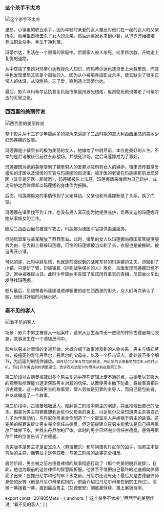 ### 这个杀手不太冷

![这个杀手不太冷](UncoolKiller.jpg)

里昂，小镇里的职业杀手，因为年轻时亲爱的女人被反对他们在一起的女人的父亲所杀，而用狙击枪击杀了女人的父亲。然后远离家乡来到小镇，从19岁开始被培养成职业杀手，手法干净利落。

玛蒂尔达，生活在一个贩毒的家庭中，后面家人被人杀死，向里昂求救，开始走上复仇的道路。

从中穿插了里昂对玛蒂尔达教授杀人知识，而玛蒂尔达也逐渐爱上大叔里昂，而其中也发现里昂其实是个孤独的人，因为从小被培养成职业杀手，使其缺少了很多正常人的体温，从没睡熟，忘了爱，直到遇上玛蒂尔达。

最后，影片以玛蒂尔达执意复仇而拖累里昂致死结尾，里昂临死前也带走了玛蒂尔达的灭家之仇。

### 西西里的美丽传说

![西西里的美丽传说](Xixili.jpg "500px")

整个影片从十三岁少年雷纳多的视角来讲述了二战时期的意大利西西里岛的美丽少妇玛莲娜的故事。

玛莲娜是小镇里长的极为美丽的女人，她嫁给了中尉尼诺，本应是美好的人生。不幸的是尼诺被征召前往东非战场，并战死沙场。之后玛莲娜成为了寡妇，

玛莲娜因为她的美丽受到了镇里男人的爱慕以及所有女人的嫉妒，镇里流传着享誉盛名的牙医以及俊俏的军官与玛莲娜的风流事。被牙医的老婆在玛莲娜房前发现牙医（其实是牙医一厢情愿），玛莲娜被告上法庭，玛莲娜请来律师为自己辩护，成功辩护之后律师却以玛莲娜的身体作为报酬。

后面，玛莲娜偷染的事情传到了父亲耳边，父亲也和玛莲娜断绝了关系，换了门锁。

玛莲娜在镇里找不到工作，也没有男人真正能为她提供庇护，饥寒交迫的玛莲娜开始从事妓女的工作。

随后二战西西里岛被德军攻占，玛莲娜为德国军官提供卖淫服务。

但随后盟军与美军解放了西西里岛。此时，镇里的女人以玛莲娜向德国军官提供服务为由，在大街上暴揍玛莲娜，可怜的玛莲娜被当众剃了头，衣服也是被撕碎。被迫离开小镇。

可悲的是，此时中尉尼诺，也就是前面说到的战死东非的玛莲娜的丈夫，却回到了小镇，只是断了臂，却被镇民（拼死战争保护的人）欺负，后面发现玛莲娜已经不见，家中被难民占领。此时少年雷纳多告知了尼诺所有事实的真相，尼诺坐火车出发寻找玛莲娜。

影片最后，尼诺带着玛莲娜温顺却骄傲的走在西西里的街头，女人们再次承认了她，纷纷讨好般的问候示好。

### 看不见的客人

![看不见的客人](InvisibleGuest.png "400px")

场景：影片中男主被卷入一起案件，请来从业生涯中无一败绩的律师古德曼帮助脱身，故事发生在一个酒店房间中。

影片以男主对案情的复述开始，大概介绍了故事涉及到的人物关系，男主与情妇劳拉，被撞死的青年丹尼尔，丹尼尔的父母亲，以及一个目击证人。此处设下多个细节，为后面的剧情作铺垫。`如丹尼尔父亲与劳拉的偶遇，丹尼尔的父亲看见劳拉车上的打火机，劳拉开车离去前的调整座位，告诉观众达尼尔的母亲从前在剧院工作。`

第二阶段以古德曼推敲出多个男主复述中存在逻辑上走不通的点，古德曼以其强大的观察和推理能力逐渐获取男主对其的信任。从而使男主撤下防备，将故事真相告诉古德曼。这一阶段男主的故事里，情人劳拉是犯罪的主导人，而自己是包庇者，并以此编造了一个故事。

第三阶段中，古德曼咄咄逼人，推翻第二阶段中男主的阐述，并且推理出自己的版本。假装为男主将罪推卸到达尼尔父母亲的身上，以达尼尔父亲知道男主杀害自己儿子为作案动机，与丹尼尔母亲合作制造了一个密室杀人并嫁祸于男主的故事。这完美的脱罪说辞让男主完全信任古德曼，但这前提建立在男主能承认是自己把丹尼尔尸体推下水，并找出丹尼尔的尸体。此时的男主已经完全信任古德曼，便将丹尼尔尸体的位置告诉了古德曼。

真实版本是男主才是密室杀人（劳拉被杀）和车祸撞死丹尼尔的凶手，而男主才是背后的主导，而劳拉才是包庇者，与第二阶段的故事完全相反。

最后阶段，男主被之前古德曼律师的故事彻底打动了（那个完美的脱罪说辞），自此，他也为眼前的这位律师的智慧所折服。他甚至不惜把自己最终的老底都向律师亮了出来：在推丹尼尔和他的车下水之前，丹尼尔还没有死！最后又是古德曼律师身份的反转（他是丹尼尔母亲假扮的，前面介绍过丹尼尔母亲在剧院工作过）。高潮一幕接着一幕，直到最后男主（艾德里安）彻底被俘获，推上案板待宰。






export const _201805Meta = {
  anchors: [
    '这个杀手不太冷',
    '西西里的美丽传说',
    '看不见的客人',
  ]
}